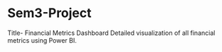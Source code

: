 # Sem3-Project
Title- Financial Metrics Dashboard
Detailed visualization of all financial metrics using Power BI. 
